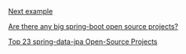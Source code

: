 [Next example](https://github.com/nestjs/nest/tree/master/sample)

[Are there any big spring-boot open source projects?](https://stackoverflow.com/questions/54782469/are-there-any-big-spring-boot-open-source-projects)

[Top 23 spring-data-jpa Open-Source Projects](https://www.libhunt.com/topic/spring-data-jpa)

